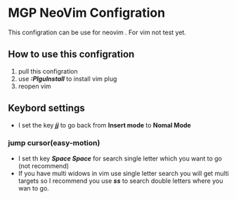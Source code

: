 # MGP NeoVim Configration

  This configration can be use for neovim . For vim not test yet.
  
## How to use this configration
1. pull this configration
2. use ***:PlguInstall*** to install vim plug
3. reopen vim

## Keybord settings
+ I set the key ***jj*** to go back from **Insert mode** to **Nomal Mode**
### jump cursor(easy-motion)
+ I set th key ***Space Space*** for search single letter which you want to go (not recommend)
+ If you have multi widows in vim use single letter search you will get multi targets so I recommend you use ***ss*** to search double letters where you wan to go.
